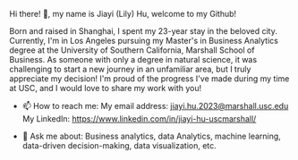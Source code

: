 Hi there! 👋, my name is Jiayi (Lily) Hu, welcome to my Github!

Born and raised in Shanghai, I spent my 23-year stay in the beloved city. Currently, I'm in Los Angeles pursuing my Master's in Business Analytics degree at the University of Southern California, Marshall School of Business. As someone with only a degree in natural science, it was challenging to start a new journey in an unfamiliar area, but I truly appreciate my decision! I'm proud of the progress I've made during my time at USC, and I would love to share my work with you!

- 📫 How to reach me:
  My email address: jiayi.hu.2023@marshall.usc.edu<br>
  My LinkedIn: https://www.linkedin.com/in/jiayi-hu-uscmarshall/

- 💬 Ask me about:
  Business analytics, data Analytics, machine learning, data-driven decision-making, data visualization, etc.
  
  





<!--
**HuLilyowo/HuLilyowo** is a special repository because its `README.md` (this file) appears on your GitHub profile.

Here are some ideas to get you started:

- 🔭 I’m currently working on ...
- 🌱 I’m currently learning ...
- 👯 I’m looking to collaborate on ...
- 🤔 I’m looking for help with...
- 💬 Ask me about ...
- 📫 How to reach me: ...
- 😄 Pronouns: ...
- ⚡ Fun fact:...
-->
